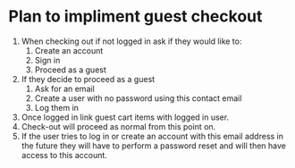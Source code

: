 # Plan to impliment guest checkout   
   
1. When checking out if not logged in ask if they would like to:
   1. Create an account
   2. Sign in
   3. Proceed as a guest
2. If they decide to proceed as a guest 
   1. Ask for an email
   2. Create a user with no password using this contact email
   3. Log them in
3. Once logged in link guest cart items with logged in user.
4. Check-out will proceed as normal from this point on.
5. If the user tries to log in or create an account with this email address in the future they will have to perform a password reset and will then have access to this account.